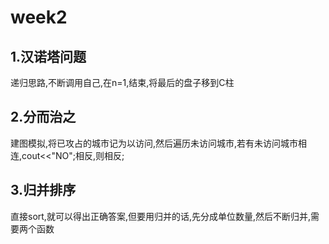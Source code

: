 # week2

## 1.汉诺塔问题

递归思路,不断调用自己,在n=1,结束,将最后的盘子移到C柱



## 2.分而治之

建图模拟,将已攻占的城市记为以访问,然后遍历未访问城市,若有未访问城市相连,cout<<"NO";相反,则相反;



## 3.归并排序

直接sort,就可以得出正确答案,但要用归并的话,先分成单位数量,然后不断归并,需要两个函数




